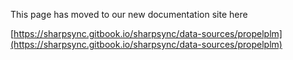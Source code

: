 This page has moved to our new documentation site here 

[https://sharpsync.gitbook.io/sharpsync/data-sources/propelplm](https://sharpsync.gitbook.io/sharpsync/data-sources/propelplm)
